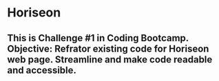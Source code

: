 # Horiseon

## This is Challenge #1 in Coding Bootcamp. Objective: Refrator existing code for Horiseon web page. Streamline and make code readable and accessible.

## 
